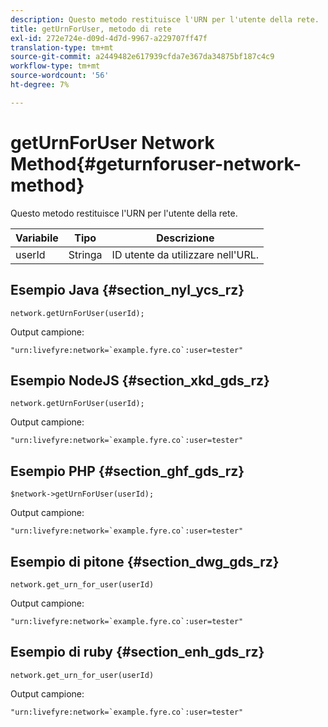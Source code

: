 ```yaml
---
description: Questo metodo restituisce l'URN per l'utente della rete.
title: getUrnForUser, metodo di rete
exl-id: 272e724e-d09d-4d7d-9967-a229707ff47f
translation-type: tm+mt
source-git-commit: a2449482e617939cfda7e367da34875bf187c4c9
workflow-type: tm+mt
source-wordcount: '56'
ht-degree: 7%

---
```


# getUrnForUser Network Method{#geturnforuser-network-method}

Questo metodo restituisce l&#39;URN per l&#39;utente della rete.

| Variabile | Tipo | Descrizione |
|--- |--- |--- |
| userId | Stringa | ID utente da utilizzare nell&#39;URL. |

## Esempio Java {#section_nyl_ycs_rz}

```
network.getUrnForUser(userId);
```

Output campione:

```
"urn:livefyre:network=`example.fyre.co`:user=tester" 
```

## Esempio NodeJS {#section_xkd_gds_rz}

```
network.getUrnForUser(userId);
```

Output campione:

```
"urn:livefyre:network=`example.fyre.co`:user=tester" 
```

## Esempio PHP {#section_ghf_gds_rz}

```
$network->getUrnForUser(userId); 
```

Output campione:

```
"urn:livefyre:network=`example.fyre.co`:user=tester" 
```

## Esempio di pitone {#section_dwg_gds_rz}

```
network.get_urn_for_user(userId) 
```

Output campione:

```
"urn:livefyre:network=`example.fyre.co`:user=tester" 
```

## Esempio di ruby {#section_enh_gds_rz}

```
network.get_urn_for_user(userId) 
```

Output campione:

```
"urn:livefyre:network=`example.fyre.co`:user=tester" 
```
